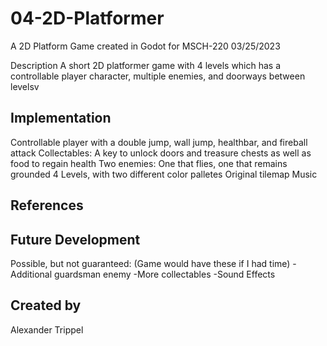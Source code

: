 # 04-2D-Platformer

A 2D Platform Game created in Godot for MSCH-220
03/25/2023

Description
A short 2D platformer game with 4 levels which has a controllable player character, multiple enemies, and doorways between levelsv

## Implementation
Controllable player with a double jump, wall jump, healthbar, and fireball attack
Collectables: A key to unlock doors and treasure chests as well as food to regain health
Two enemies: One that flies, one that remains grounded
4 Levels, with two different color palletes
Original tilemap
Music

## References



## Future Development
Possible, but not guaranteed: (Game would have these if I had time)
-Additional guardsman enemy
-More collectables
-Sound Effects

## Created by
Alexander Trippel
